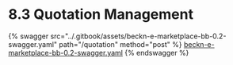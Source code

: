 # 8.3 Quotation Management

{% swagger src="../.gitbook/assets/beckn-e-marketplace-bb-0.2-swagger.yaml" path="/quotation" method="post" %}
[beckn-e-marketplace-bb-0.2-swagger.yaml](../.gitbook/assets/beckn-e-marketplace-bb-0.2-swagger.yaml)
{% endswagger %}